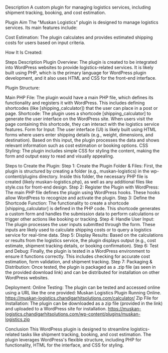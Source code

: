 Description
A custom plugin for managing logistics services, including shipment tracking, booking, and cost estimation.

Plugin Aim
The "Muskan Logistics" plugin is designed to manage logistics services. Its main features include:

Cost Estimation: The plugin calculates and provides estimated shipping costs for users based on input criteria.

How It Is Created: 

Steps Description
Plugin Overview: The plugin is created to be integrated into WordPress websites to provide logistics-related services. It is likely built using PHP, which is the primary language for WordPress plugin development, and it also uses HTML and CSS for the front-end interface.

Plugin Structure:

Main PHP File: The plugin would have a main PHP file, which defines its functionality and registers it with WordPress. This includes defining shortcodes (like [shipping_calculator]) that the user can place in a post or page.
Shortcode: The plugin uses a shortcode [shipping_calculator] to generate the user interface on the WordPress site. When users visit the page containing this shortcode, they can interact with the logistics service features.
Form for Input: The user interface (UI) is likely built using HTML forms where users enter shipping details (e.g., weight, dimensions, and destination). Based on this input, the plugin processes the data and shows relevant information such as cost estimation or booking options.
CSS Styling: The plugin includes simple CSS for styling the content, making the form and output easy to read and visually appealing.

Steps to Create the Plugin:
Step 1: Create the Plugin Folder & Files: First, the plugin is structured by creating a folder (e.g., muskan-logistics) in the wp-content/plugins directory. Inside this folder, the necessary PHP file is created (likely muskan-logistics.php), as well as any additional files like style.css for front-end design.
Step 2: Register the Plugin with WordPress: The main PHP file defines the plugin using WordPress hooks. These hooks allow WordPress to recognize and activate the plugin.
Step 3: Define the Shortcode Function: The functionality to create a shortcode [shipping_calculator] is defined in the PHP code. This shortcode generates a custom form and handles the submission data to perform calculations or trigger other actions like booking or tracking.
Step 4: Handle User Input: The plugin processes the user inputs submitted through the form. These inputs are likely used to calculate shipping costs or to query a logistics service for real-time data.
Step 5: Display Results: Based on the calculations or results from the logistics service, the plugin displays output (e.g., cost estimate, shipment tracking details, or booking confirmation).
Step 6: Test and Debug: Finally, the plugin is tested in a WordPress environment to ensure it functions correctly. This includes checking for accurate cost estimation, form validation, and shipment tracking.
Step 7: Packaging & Distribution: Once tested, the plugin is packaged as a .zip file (as seen in the provided download link) and can be distributed for installation on other WordPress websites.

Deployment:
Online Testing: The plugin can be tested and accessed online using a URL like the one provided: Muskan Logistics Plugin Running Online.
https://muskan-logistics.chandigarhitsolutions.com/calculator/
Zip File for Installation: The plugin can be downloaded as a zip file (provided in the link) and uploaded to a WordPress site for installation.
https://muskan-logistics.chandigarhitsolutions.com/wp-content/plugins/muskan-logistics.zip

Conclusion
This WordPress plugin is designed to streamline logistics-related tasks like shipment tracking, booking, and cost estimation. The plugin leverages WordPress's flexible structure, including PHP for functionality, HTML for the interface, and CSS for styling.

